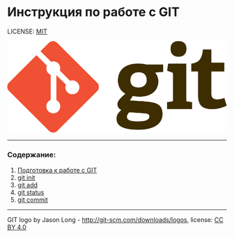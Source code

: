 # Инструкция по работе с GIT

LICENSE: [MIT](license.md)

![git-logo](./assets/Git-Logo.png)

---

### Содержание:
1. [Подготовка к работе с GIT](Preparation.md)
2. [git init](init.md)
3. [git add](add.md)
4. [git status](status.md)
5. [git commit](commit.md)

---

GIT logo by Jason Long - http://git-scm.com/downloads/logos, license: [CC BY 4.0](https://creativecommons.org/licenses/by/4.0/)